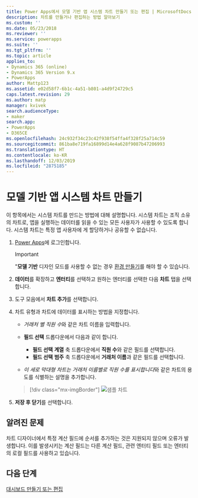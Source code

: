 ```yaml
---
title: Power Apps에서 모델 기반 앱 시스템 차트 만들기 또는 편집 | MicrosoftDocs
description: 차트를 만들거나 편집하는 방법 알아보기
ms.custom: ''
ms.date: 05/23/2018
ms.reviewer: ''
ms.service: powerapps
ms.suite: ''
ms.tgt_pltfrm: ''
ms.topic: article
applies_to:
- Dynamics 365 (online)
- Dynamics 365 Version 9.x
- PowerApps
author: Mattp123
ms.assetid: e02d58f7-6b1c-4a51-b801-a4d9f24729c5
caps.latest.revision: 29
ms.author: matp
manager: kvivek
search.audienceType:
- maker
search.app:
- PowerApps
- D365CE
ms.openlocfilehash: 24c932f34c23c42f938f54ffa4f328f25a714c59
ms.sourcegitcommit: 861ba8e719fa16899d14e4a628f9087b47206993
ms.translationtype: HT
ms.contentlocale: ko-KR
ms.lasthandoff: 12/03/2019
ms.locfileid: "2875185"
---
```

# <a name="create-a-model-driven-app-system-chart"></a>모델 기반 앱 시스템 차트 만들기

이 항목에서는 시스템 차트를 만드는 방법에 대해 설명합니다. 시스템 차트는 조직 소유의 차트로, 앱을 실행하는 데이터를 읽을 수 있는 모든 사용자가 사용할 수 있도록 합니다. 시스템 차트는 특정 앱 사용자에 게 할당하거나 공유할 수 없습니다.  
  
1. [Power Apps](https://make.powerapps.com/?utm_source=padocs&utm_medium=linkinadoc&utm_campaign=referralsfromdoc)에 로그인합니다.  

    > [!IMPORTANT]
    > "**모델 기반** 디자인 모드를 사용할 수 없는 경우 [환경 만들기](https://docs.microsoft.com/powerapps/administrator/create-environment)를 해야 할 수 있습니다.     
  
2. **데이터**를 확장하고 **엔터티**를 선택하고 원하는 엔터티를 선택한 다음 **차트** 탭을 선택합니다.  
  
3.  도구 모음에서 **차트 추가**를 선택합니다.  
  
4.  차트 유형과 차트에 데이터를 표시하는 방법을 지정합니다.  
  
    -   *거래처 별 직원 수*와 같은 차트 이름을 입력합니다.  
  
    -   **필드 선택** 드롭다운에서 다음과 같이 합니다. 
        - **필드 선택** **계열** 축 드롭다운에서 **직원 수**와 같은 필드를 선택합니다.  
        - **필드 선택** **범주** 축 드롭다운에서 **거래처 이름**과 같은 필드를 선택합니다.
  
    -   *이 세로 막대형 차트는 거래처 이름별로 직원 수를 표시합니다*와 같은 차트의 용도를 식별하는 설명을 추가합니다. 

    > [!div class="mx-imgBorder"] 
    > ![샘플 차트](media/sample-chart.png)
  
5.  **저장 후 닫기**를 선택합니다.  

## <a name="known-issues"></a>알려진 문제  
차트 디자이너에서 특정 계산 필드에 순서를 추가하는 것은 지원되지 않으며 오류가 발생합니다.  이를 발생시키는 계산 필드는 다른 계산 필드, 관련 엔터티 필드 또는 엔터티의 로컬 필드를 사용하고 있습니다.

## <a name="next-steps"></a>다음 단계  
[대시보드 만들기 또는 편집](create-edit-dashboards.md)
